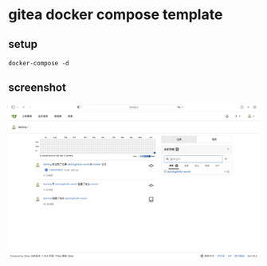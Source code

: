 # gitea docker compose template

## setup

```
docker-compose -d 
```

## screenshot

![gitea](https://raw.githubusercontent.com/damingerdai/gitea-docker-template/master/screenshots/gitea.png)